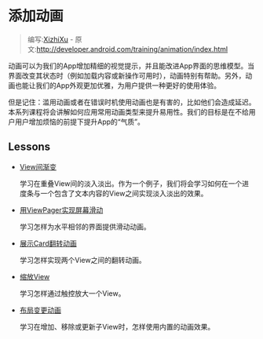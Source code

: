 # 添加动画

> 编写:[XizhiXu](https://github.com/XizhiXu) - 原文:<http://developer.android.com/training/animation/index.html>

动画可以为我们的App增加精细的视觉提示，并且能改进App界面的思维模型。当界面改变其状态时（例如加载内容或新操作可用时），动画特别有帮助。另外，动画也能让我们的App外观更加优雅，为用户提供一种更好的使用体验。

但是记住：滥用动画或者在错误时机使用动画也是有害的，比如他们会造成延迟。本系列课程将会讲解如何应用常用动画类型来提升易用性。我们的目标是在不给用户用户增加烦恼的前提下提升App的“气质”。

## Lessons

* [View间渐变](crossfade.html)

  学习在重叠View间的淡入淡出。作为一个例子，我们将会学习如何在一个进度条与一个包含了文本内容的View之间实现淡入淡出的效果。


* [用ViewPager实现屏幕滑动](screen-slide.html)

  学习怎样为水平相邻的界面提供滑动动画。


* [展示Card翻转动画](cardflip.html)

  学习怎样实现两个View之间的翻转动画。


* [缩放View](zoom.html)

  学习怎样通过触控放大一个View。


* [布局变更动画](https://github.com/loveAndroid/NiceTrip/blob/gh-pages/loveAndroid-android-training-course-in-chinese-b8cf98c/animations/index.md)

  学习在增加、移除或更新子View时，怎样使用内置的动画效果。